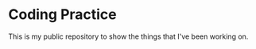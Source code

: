 Coding Practice
===============

This is my public repository to show the things that I've been working on. 

